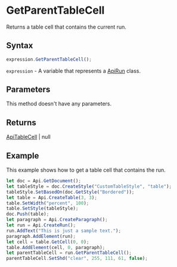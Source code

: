 # GetParentTableCell

Returns a table cell that contains the current run.

## Syntax

```javascript
expression.GetParentTableCell();
```

`expression` - A variable that represents a [ApiRun](../ApiRun.md) class.

## Parameters

This method doesn't have any parameters.

## Returns

[ApiTableCell](../../ApiTableCell/ApiTableCell.md) \| null

## Example

This example shows how to get a table cell that contains the run.

```javascript
let doc = Api.GetDocument();
let tableStyle = doc.CreateStyle("CustomTableStyle", "table");
tableStyle.SetBasedOn(doc.GetStyle("Bordered"));
let table = Api.CreateTable(3, 3);
table.SetWidth("percent", 100);
table.SetStyle(tableStyle);
doc.Push(table);
let paragraph = Api.CreateParagraph();
let run = Api.CreateRun();
run.AddText("This is just a sample text.");
paragraph.AddElement(run);
let cell = table.GetCell(0, 0);
table.AddElement(cell, 0, paragraph);
let parentTableCell = run.GetParentTableCell();
parentTableCell.SetShd("clear", 255, 111, 61, false);
```
